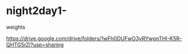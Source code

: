 # night2day1-

weights

https://drive.google.com/drive/folders/1wFh0DUFwO3yRYwpnTHI-K5R-QHTG5rZj?usp=sharing
